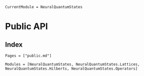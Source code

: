 ```@meta
CurrentModule = NeuralQuantumStates
```

# Public API

## Index

```@index
Pages = ["public.md"]
```

```@autodocs
Modules = [NeuralQuantumStates, NeuralQuantumStates.Lattices, NeuralQuantumStates.Hilberts, NeuralQuantumStates.Operators]
```